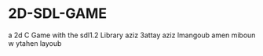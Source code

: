 # 2D-SDL-GAME
a 2d C Game with the sdl1.2 Library
aziz 3attay
aziz lmangoub
amen miboun w ytahen layoub
